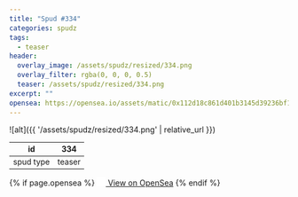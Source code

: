 ```yaml
---
title: "Spud #334"
categories: spudz
tags:
  - teaser
header:
  overlay_image: /assets/spudz/resized/334.png
  overlay_filter: rgba(0, 0, 0, 0.5)
  teaser: /assets/spudz/resized/334.png
excerpt: ""
opensea: https://opensea.io/assets/matic/0x112d18c861d401b3145d39236bf149f01e18beed/334
---
```

![alt]({{ '/assets/spudz/resized/334.png' | relative_url }})

| id | 334 |
|-|-|
| spud type | teaser |

{% if page.opensea %}
<a href="{{page.opensea}}" class="btn btn--info" onclick="window.open(this.href, '_blank'); return false;"><img src="/assets/images/opensea.svg" width="16px"><span>  View on OpenSea</span></a>
{% endif %}
